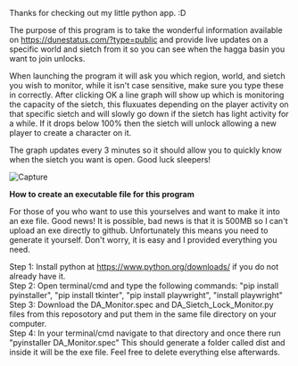 Thanks for checking out my little python app. :D

The purpose of this program is to take the wonderful information available on https://dunestatus.com/?type=public and provide live updates on a specific world and sietch from it so you can see when the hagga basin you want to join unlocks.

When launching the program it will ask you which region, world, and sietch you wish to monitor, while it isn't case sensitive, make sure you type these in correctly. After clicking OK a line graph will show up which is monitoring the capacity of the sietch, this fluxuates depending on the player activity on that specific sietch and will slowly go down if the sietch has light activity for a while. If it drops below 100% then the sietch will unlock allowing a new player to create a character on it.

The graph updates every 3 minutes so it should allow you to quickly know when the sietch you want is open. Good luck sleepers!

![Capture](https://github.com/user-attachments/assets/4964e34e-3626-4dbc-89ed-a77ff5ecab46)

**How to create an executable file for this program**

For those of you who want to use this yourselves and want to make it into an exe file. Good news! It is possible, bad news is that it is 500MB so I can't upload an exe directly to github. Unfortunately this means you need to generate it yourself. Don't worry, it is easy and I provided everything you need.

Step 1: Install python at https://www.python.org/downloads/ if you do not already have it.<br>
Step 2: Open terminal/cmd and type the following commands: "pip install pyinstaller", "pip install tkinter", "pip install playwright", "install playwright"<br>
Step 3: Download the DA_Monitor.spec and DA_Sietch_Lock_Monitor.py files from this reposotory and put them in the same file directory on your computer.<br>
Step 4: In your terminal/cmd navigate to that directory and once there run "pyinstaller DA_Monitor.spec" This should generate a folder called dist and inside it will be the exe file. Feel free to delete everything else afterwards.
